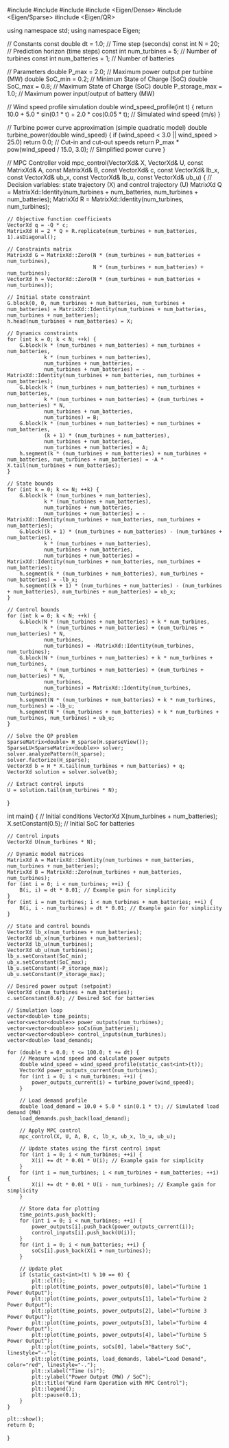 #include <iostream>
#include <vector>
#include <cmath>
#include <Eigen/Dense>
#include <Eigen/Sparse>
#include <Eigen/QR>

using namespace std;
using namespace Eigen;

// Constants
const double dt = 1.0; // Time step (seconds)
const int N = 20; // Prediction horizon (time steps)
const int num_turbines = 5; // Number of turbines
const int num_batteries = 1; // Number of batteries

// Parameters
double P_max = 2.0; // Maximum power output per turbine (MW)
double SoC_min = 0.2; // Minimum State of Charge (SoC)
double SoC_max = 0.8; // Maximum State of Charge (SoC)
double P_storage_max = 1.0; // Maximum power input/output of battery (MW)

// Wind speed profile simulation
double wind_speed_profile(int t) {
    return 10.0 + 5.0 * sin(0.1 * t) + 2.0 * cos(0.05 * t); // Simulated wind speed (m/s)
}

// Turbine power curve approximation (simple quadratic model)
double turbine_power(double wind_speed) {
    if (wind_speed < 3.0 || wind_speed > 25.0) return 0.0; // Cut-in and cut-out speeds
    return P_max * pow(wind_speed / 15.0, 3.0); // Simplified power curve
}

// MPC Controller
void mpc_control(VectorXd& X, VectorXd& U, const MatrixXd& A, const MatrixXd& B, const VectorXd& c,
                 const VectorXd& lb_x, const VectorXd& ub_x, const VectorXd& lb_u, const VectorXd& ub_u) {
    // Decision variables: state trajectory (X) and control trajectory (U)
    MatrixXd Q = MatrixXd::Identity(num_turbines + num_batteries, num_turbines + num_batteries);
    MatrixXd R = MatrixXd::Identity(num_turbines, num_turbines);

    // Objective function coefficients
    VectorXd q = -Q * c;
    MatrixXd H = 2 * Q + R.replicate(num_turbines + num_batteries, 1).asDiagonal();

    // Constraints matrix
    MatrixXd G = MatrixXd::Zero(N * (num_turbines + num_batteries + num_turbines), 
                                N * (num_turbines + num_batteries) + num_turbines);
    VectorXd h = VectorXd::Zero(N * (num_turbines + num_batteries + num_turbines));

    // Initial state constraint
    G.block(0, 0, num_turbines + num_batteries, num_turbines + num_batteries) = MatrixXd::Identity(num_turbines + num_batteries, num_turbines + num_batteries);
    h.head(num_turbines + num_batteries) = X;

    // Dynamics constraints
    for (int k = 0; k < N; ++k) {
        G.block(k * (num_turbines + num_batteries) + num_turbines + num_batteries, 
                k * (num_turbines + num_batteries), 
                num_turbines + num_batteries, 
                num_turbines + num_batteries) = -MatrixXd::Identity(num_turbines + num_batteries, num_turbines + num_batteries);
        G.block(k * (num_turbines + num_batteries) + num_turbines + num_batteries, 
                k * (num_turbines + num_batteries) + (num_turbines + num_batteries) * N, 
                num_turbines + num_batteries, 
                num_turbines) = B;
        G.block(k * (num_turbines + num_batteries) + num_turbines + num_batteries, 
                (k + 1) * (num_turbines + num_batteries), 
                num_turbines + num_batteries, 
                num_turbines + num_batteries) = A;
        h.segment(k * (num_turbines + num_batteries) + num_turbines + num_batteries, num_turbines + num_batteries) = -A * X.tail(num_turbines + num_batteries);
    }

    // State bounds
    for (int k = 0; k <= N; ++k) {
        G.block(k * (num_turbines + num_batteries), 
                k * (num_turbines + num_batteries), 
                num_turbines + num_batteries, 
                num_turbines + num_batteries) = -MatrixXd::Identity(num_turbines + num_batteries, num_turbines + num_batteries);
        G.block((k + 1) * (num_turbines + num_batteries) - (num_turbines + num_batteries), 
                k * (num_turbines + num_batteries), 
                num_turbines + num_batteries, 
                num_turbines + num_batteries) = MatrixXd::Identity(num_turbines + num_batteries, num_turbines + num_batteries);
        h.segment(k * (num_turbines + num_batteries), num_turbines + num_batteries) = -lb_x;
        h.segment((k + 1) * (num_turbines + num_batteries) - (num_turbines + num_batteries), num_turbines + num_batteries) = ub_x;
    }

    // Control bounds
    for (int k = 0; k < N; ++k) {
        G.block(N * (num_turbines + num_batteries) + k * num_turbines, 
                k * (num_turbines + num_batteries) + (num_turbines + num_batteries) * N, 
                num_turbines, 
                num_turbines) = -MatrixXd::Identity(num_turbines, num_turbines);
        G.block(N * (num_turbines + num_batteries) + k * num_turbines + num_turbines, 
                k * (num_turbines + num_batteries) + (num_turbines + num_batteries) * N, 
                num_turbines, 
                num_turbines) = MatrixXd::Identity(num_turbines, num_turbines);
        h.segment(N * (num_turbines + num_batteries) + k * num_turbines, num_turbines) = -lb_u;
        h.segment(N * (num_turbines + num_batteries) + k * num_turbines + num_turbines, num_turbines) = ub_u;
    }

    // Solve the QP problem
    SparseMatrix<double> H_sparse(H.sparseView());
    SparseLU<SparseMatrix<double>> solver;
    solver.analyzePattern(H_sparse);
    solver.factorize(H_sparse);
    VectorXd b = H * X.tail(num_turbines + num_batteries) + q;
    VectorXd solution = solver.solve(b);

    // Extract control inputs
    U = solution.tail(num_turbines * N);
}

int main() {
    // Initial conditions
    VectorXd X(num_turbines + num_batteries);
    X.setConstant(0.5); // Initial SoC for batteries

    // Control inputs
    VectorXd U(num_turbines * N);

    // Dynamic model matrices
    MatrixXd A = MatrixXd::Identity(num_turbines + num_batteries, num_turbines + num_batteries);
    MatrixXd B = MatrixXd::Zero(num_turbines + num_batteries, num_turbines);
    for (int i = 0; i < num_turbines; ++i) {
        B(i, i) = dt * 0.01; // Example gain for simplicity
    }
    for (int i = num_turbines; i < num_turbines + num_batteries; ++i) {
        B(i, i - num_turbines) = dt * 0.01; // Example gain for simplicity
    }

    // State and control bounds
    VectorXd lb_x(num_turbines + num_batteries);
    VectorXd ub_x(num_turbines + num_batteries);
    VectorXd lb_u(num_turbines);
    VectorXd ub_u(num_turbines);
    lb_x.setConstant(SoC_min);
    ub_x.setConstant(SoC_max);
    lb_u.setConstant(-P_storage_max);
    ub_u.setConstant(P_storage_max);

    // Desired power output (setpoint)
    VectorXd c(num_turbines + num_batteries);
    c.setConstant(0.6); // Desired SoC for batteries

    // Simulation loop
    vector<double> time_points;
    vector<vector<double>> power_outputs(num_turbines);
    vector<vector<double>> soCs(num_batteries);
    vector<vector<double>> control_inputs(num_turbines);
    vector<double> load_demands;

    for (double t = 0.0; t <= 100.0; t += dt) {
        // Measure wind speed and calculate power outputs
        double wind_speed = wind_speed_profile(static_cast<int>(t));
        VectorXd power_outputs_current(num_turbines);
        for (int i = 0; i < num_turbines; ++i) {
            power_outputs_current(i) = turbine_power(wind_speed);
        }

        // Load demand profile
        double load_demand = 10.0 + 5.0 * sin(0.1 * t); // Simulated load demand (MW)
        load_demands.push_back(load_demand);

        // Apply MPC control
        mpc_control(X, U, A, B, c, lb_x, ub_x, lb_u, ub_u);

        // Update states using the first control input
        for (int i = 0; i < num_turbines; ++i) {
            X(i) += dt * 0.01 * U(i); // Example gain for simplicity
        }
        for (int i = num_turbines; i < num_turbines + num_batteries; ++i) {
            X(i) += dt * 0.01 * U(i - num_turbines); // Example gain for simplicity
        }

        // Store data for plotting
        time_points.push_back(t);
        for (int i = 0; i < num_turbines; ++i) {
            power_outputs[i].push_back(power_outputs_current(i));
            control_inputs[i].push_back(U(i));
        }
        for (int i = 0; i < num_batteries; ++i) {
            soCs[i].push_back(X(i + num_turbines));
        }

        // Update plot
        if (static_cast<int>(t) % 10 == 0) {
            plt::clf();
            plt::plot(time_points, power_outputs[0], label="Turbine 1 Power Output");
            plt::plot(time_points, power_outputs[1], label="Turbine 2 Power Output");
            plt::plot(time_points, power_outputs[2], label="Turbine 3 Power Output");
            plt::plot(time_points, power_outputs[3], label="Turbine 4 Power Output");
            plt::plot(time_points, power_outputs[4], label="Turbine 5 Power Output");
            plt::plot(time_points, soCs[0], label="Battery SoC", linestyle="--");
            plt::plot(time_points, load_demands, label="Load Demand", color="red", linestyle="-.");
            plt::xlabel("Time (s)");
            plt::ylabel("Power Output (MW) / SoC");
            plt::title("Wind Farm Operation with MPC Control");
            plt::legend();
            plt::pause(0.1);
        }
    }

    plt::show();
    return 0;
}



